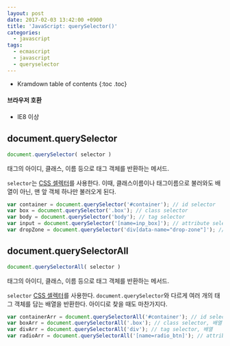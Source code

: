 ```yaml
---
layout: post
date: 2017-02-03 13:42:00 +0900
title: 'JavaScript: querySelector()'
categories:
  - javascript
tags:
  - ecmascript
  - javascript
  - queryselector
---
```


* Kramdown table of contents
{:toc .toc}

#### 브라우저 호환

- IE8 이상

## document.querySelector

```js
document.querySelector( selector )
```

태그의 아이디, 클래스, 이름 등으로 태그 객체를 반환하는 메서드.

`selector`는 [CSS 셀렉터](https://www.w3schools.com/cssref/css_selectors.asp)를 사용한다. 이때, 클래스이름이나 태그이름으로 불러와도 배열이 아닌, 맨 앞 객체 하나만 불러오게 된다.

```js
var container = document.querySelector('#container'); // id selector
var box = document.querySelector('.box'); // class selector
var body = document.querySelector('body'); // tag selector
var input = document.querySelector('[name=inp_box]'); // attribute selector
var dropZone = document.querySelector('div[data-name="drop-zone"]'); // attribute selector
```

## document.querySelectorAll

```js
document.querySelectorAll( selector )
```

태그의 아이디, 클래스, 이름 등으로 태그 객체를 반환하는 메서드.

`selector` [CSS 셀렉터](https://www.w3schools.com/cssref/css_selectors.asp)를 사용한다. `document.querySelector`와 다르게 여러 개의 태그 객체를 담는 배열을 반환한다. 아이디로 찾을 때도 마찬가지다.

```js
var containerArr = document.querySelectorAll('#container'); // id selector, 배열
var boxArr = document.querySelectorAll('.box'); // class selector, 배열
var divArr = document.querySelectorAll('div'); // tag selector, 배열
var radioArr = document.querySelectorAll('[name=radio_btn]'); // attribute selector, 배열
```
